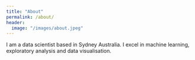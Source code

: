 ```yaml
---
title: "About"
permalink: /about/
header:
  image: "/images/about.jpeg"
---
```


I am a data scientist based in Sydney Australia. I excel in machine learning, exploratory analysis and data visualisation.  
